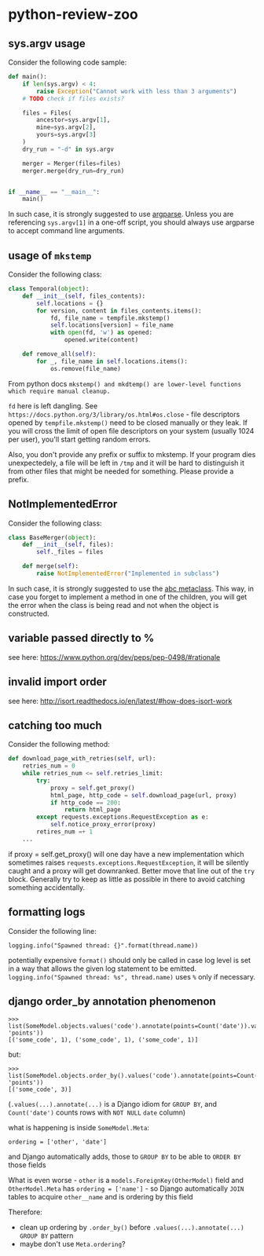 # python-review-zoo



## sys.argv usage

Consider the following code sample:

```python
def main():
    if len(sys.argv) < 4:
        raise Exception("Cannot work with less than 3 arguments")
    # TODO check if files exists?

    files = Files(
        ancestor=sys.argv[1],
        mine=sys.argv[2],
        yours=sys.argv[3]
    )
    dry_run = "-d" in sys.argv

    merger = Merger(files=files)
    merger.merge(dry_run=dry_run)


if __name__ == "__main__":
    main()
```

In such case, it is strongly suggested to use [argparse](https://docs.python.org/3/library/argparse.html). Unless you are referencing `sys.argv[1]` in a one-off script, you should always use argparse to accept command line arguments.


## usage of `mkstemp`

Consider the following class:

```python
class Temporal(object):
    def __init__(self, files_contents):
        self.locations = {}
        for version, content in files_contents.items():
            fd, file_name = tempfile.mkstemp()
            self.locations[version] = file_name
            with open(fd, 'w') as opened:
                opened.write(content)

    def remove_all(self):
        for _, file_name in self.locations.items():
            os.remove(file_name)
```
From python docs `mkstemp() and mkdtemp() are lower-level functions which require manual cleanup.`

`fd` here is left dangling. See `https://docs.python.org/3/library/os.html#os.close` - file descriptors opened by `tempfile.mkstemp()` need to be closed manually or they leak. If you will cross the limit of open file descriptors on your system (usually 1024 per user), you'll start getting random errors.

Also, you don't provide any prefix or suffix to mkstemp. If your program dies unexpectedely, a file will be left in `/tmp` and it will be hard to distinguish it from other files that might be needed for something. Please provide a prefix.

## NotImplementedError

Consider the following class:

```python
class BaseMerger(object):
    def __init__(self, files):
        self._files = files

    def merge(self):
        raise NotImplementedError("Implemented in subclass")
```

In such case, it is strongly suggested to use the [abc metaclass](https://docs.python.org/3/library/abc.html). This way, in case you forget to implement a method in one of the children, you will get the error when the class is being read and not when the object is constructed.

## variable passed directly to %

see here: https://www.python.org/dev/peps/pep-0498/#rationale

## invalid import order

see here: http://isort.readthedocs.io/en/latest/#how-does-isort-work

## catching too much

Consider the following method:

```python
def download_page_with_retries(self, url):
    retries_num = 0 
    while retries_num <= self.retries_limit:
        try:
            proxy = self.get_proxy()
            html_page, http_code = self.download_page(url, proxy)
            if http_code == 200:
                return html_page
        except requests.exceptions.RequestException as e:
            self.notice_proxy_error(proxy)
        retires_num =+ 1
    ...
```
if proxy = self.get_proxy() will one day have a new implementation which sometimes raises `requests.exceptions.RequestException`, it will be silently caught and a proxy will get downranked. Better move that line out of the `try` block. Generally try to keep as little as possible in there to avoid catching something accidentally.

## formatting logs

Consider the following line:

```
logging.info("Spawned thread: {}".format(thread.name))
```
potentially expensive `format()` should only be called in case log level is set in a way that allows the given log statement to be emitted. `logging.info("Spawned thread: %s", thread.name)` uses `%` only if necessary.

## django order_by annotation phenomenon

```pycon
>>> list(SomeModel.objects.values('code').annotate(points=Count('date')).values_list('code', 'points'))
[('some_code', 1), ('some_code', 1), ('some_code', 1)]
```
but:
```pycon
>>> list(SomeModel.objects.order_by().values('code').annotate(points=Count('date')).values_list('code', 'points'))
[('some_code', 3)]
```
(`.values(...).annotate(...)` is a Django idiom for `GROUP BY`, and `Count('date')` counts rows with `NOT NULL` `date` column)

what is happening is inside `SomeModel.Meta`:
```
ordering = ['other', 'date']
```
and Django automatically adds, those to `GROUP BY` to be able to `ORDER BY` those fields

What is even worse - `other` is a `models.ForeignKey(OtherModel)` field and `OtherModel.Meta` has `ordering = ['name']` - so Django automatically `JOIN` tables to acquire `other__name` and is ordering by this field

Therefore:
- clean up ordering by `.order_by()` before `.values(...).annotate(...)` `GROUP BY` pattern
- maybe don't use `Meta.ordering`?
